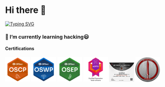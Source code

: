 # Hi there 👋

[![Typing SVG](https://readme-typing-svg.demolab.com?font=Fira+Code&pause=1000&width=435&lines=How+are+you+today%3F)](https://git.io/typing-svg)



### 🌱 I’m currently learning hacking😃




<!--
**maxzxc0110/maxzxc0110** is a ✨ _special_ ✨ repository because its `README.md` (this file) appears on your GitHub profile.

Here are some ideas to get you started:

- 🔭 I’m currently working on ...
- 🌱 I’m currently learning ...
- 👯 I’m looking to collaborate on ...
- 🤔 I’m looking for help with ...
- 💬 Ask me about ...
- 📫 How to reach me: ...
- 😄 Pronouns: ...
- ⚡ Fun fact: ...
-->


#### Certifications
<a href="https://www.credential.net/f347eacb-0ff5-4e2c-9018-ac6da3ebf72c" target="_blank"><img src="https://github.com/maxzxc0110/hack-study/blob/main/badge/oscp.png" class="cert" alt='OSCP' width="80px"></a>
<a href="https://www.credential.net/b597dc7f-d7c4-4ef7-9686-7aa3b72c5b64#gs.h5wauw" target="_blank"><img src="https://github.com/maxzxc0110/hack-study/blob/main/badge/oswp.png" class="cert" alt='OSWP' width="80px"></a>
<a href="https://www.credential.net/895babfc-7df8-47d3-853a-77db321859c5#gs.h5wblv" target="_blank"><img src="https://github.com/maxzxc0110/hack-study/blob/main/badge/osep.png" class="cert" alt='OSEP' width="80px"></a>
<a href="https://www.credential.net/efac2fdf-21f1-4ff9-9e69-bcf8bb06066a#gs.h5wbon" target="_blank"><img src="https://github.com/maxzxc0110/hack-study/blob/main/badge/ecptxv2.png" class="cert" alt='eCptxv2' width="80px"></a>
<a href="https://www.credential.net/b6299d3e-364a-4db3-a40d-709793436026#gs.h5wd70" target="_blank"><img src="https://github.com/maxzxc0110/hack-study/blob/main/badge/crtp.jpg" class="cert" alt='CRTP' width="80px"></a>
<a href="https://eu.badgr.com/public/assertions/fUW_VYvWQieyHhr5IfRNzA" target="_blank"><img src="https://github.com/maxzxc0110/hack-study/blob/main/badge/crto.png" class="cert" alt='CRTO' width="80px"></a>

